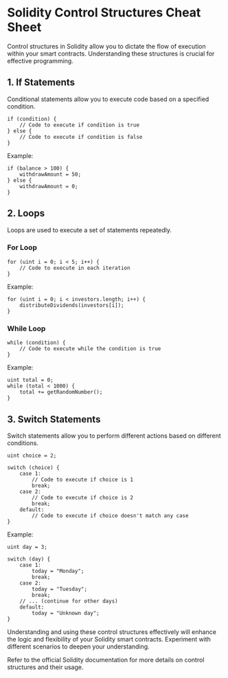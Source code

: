 # Solidity Control Structures Cheat Sheet

Control structures in Solidity allow you to dictate the flow of execution within your smart contracts. Understanding these structures is crucial for effective programming.

## 1. If Statements

Conditional statements allow you to execute code based on a specified condition.

```solidity
if (condition) {
    // Code to execute if condition is true
} else {
    // Code to execute if condition is false
}
```

Example:

```solidity
if (balance > 100) {
    withdrawAmount = 50;
} else {
    withdrawAmount = 0;
}
```

## 2. Loops

Loops are used to execute a set of statements repeatedly.

### For Loop

```solidity
for (uint i = 0; i < 5; i++) {
    // Code to execute in each iteration
}
```

Example:

```solidity
for (uint i = 0; i < investors.length; i++) {
    distributeDividends(investors[i]);
}
```

### While Loop

```solidity
while (condition) {
    // Code to execute while the condition is true
}
```

Example:

```solidity
uint total = 0;
while (total < 1000) {
    total += getRandomNumber();
}
```

## 3. Switch Statements

Switch statements allow you to perform different actions based on different conditions.

```solidity
uint choice = 2;

switch (choice) {
    case 1:
        // Code to execute if choice is 1
        break;
    case 2:
        // Code to execute if choice is 2
        break;
    default:
        // Code to execute if choice doesn't match any case
}
```

Example:

```solidity
uint day = 3;

switch (day) {
    case 1:
        today = "Monday";
        break;
    case 2:
        today = "Tuesday";
        break;
    // ... (continue for other days)
    default:
        today = "Unknown day";
}
```

Understanding and using these control structures effectively will enhance the logic and flexibility of your Solidity smart contracts. Experiment with different scenarios to deepen your understanding.

Refer to the official Solidity documentation for more details on control structures and their usage.
